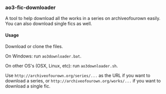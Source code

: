### ao3-fic-downloader

A tool to help download all the works in a series on archiveofourown easily. You can also download single fics as well.

#### Usage
Download or clone the files.

On Windows: 
run `ao3downloader.bat`.

On other OS's (OSX, Linux, etc):
run `ao3downloader.sh`.

Use `http://archiveofourown.org/series/...` as the URL if you want to download a series, or `http://archiveofourown.org/works/...` if you want to download a single fic. 
